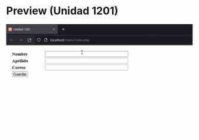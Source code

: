 # Preview (Unidad 1201)
<div align="center">
  <img title="Preview.gif" src="https://raw.githubusercontent.com/obxsgtgikryv/alexander1201/main/preview.gif"/>
</div>